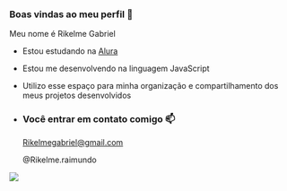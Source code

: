 ### Boas vindas ao meu perfil 💙

Meu nome é Rikelme Gabriel

- Estou estudando na [Alura](https://www.alura.com.br)
- Estou me desenvolvendo na linguagem JavaScript
- Utilizo esse espaço para minha organização e compartilhamento dos meus projetos desenvolvidos

- ### Você entrar em contato comigo 📫

  Rikelmegabriel@gmail.com
  
  @Rikelme.raimundo

![](https://media1.tenor.com/m/xVlgmC8rAHcAAAAC/corinthians-timao.gif)
